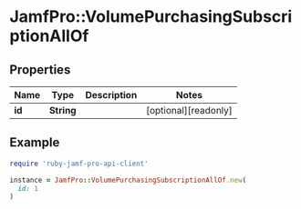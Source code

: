 # JamfPro::VolumePurchasingSubscriptionAllOf

## Properties

| Name | Type | Description | Notes |
| ---- | ---- | ----------- | ----- |
| **id** | **String** |  | [optional][readonly] |

## Example

```ruby
require 'ruby-jamf-pro-api-client'

instance = JamfPro::VolumePurchasingSubscriptionAllOf.new(
  id: 1
)
```

